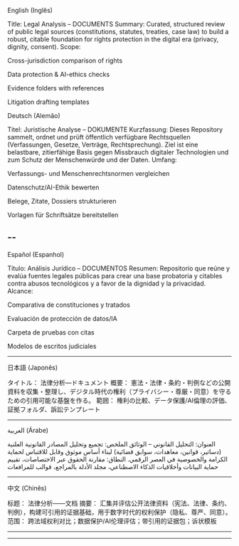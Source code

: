 

English (Inglês)

Title: Legal Analysis – DOCUMENTS
Summary: Curated, structured review of public legal sources (constitutions, statutes, treaties, case law) to build a robust, citable foundation for rights protection in the digital era (privacy, dignity, consent).
Scope:

Cross-jurisdiction comparison of rights

Data protection & AI-ethics checks

Evidence folders with references

Litigation drafting templates







Deutsch (Alemão)

Titel: Juristische Analyse – DOKUMENTE
Kurzfassung: Dieses Repository sammelt, ordnet und prüft öffentlich verfügbare Rechtsquellen (Verfassungen, Gesetze, Verträge, Rechtsprechung). Ziel ist eine belastbare, zitierfähige Basis gegen Missbrauch digitaler Technologien und zum Schutz der Menschenwürde und der Daten.
Umfang:

Verfassungs- und Menschenrechtsnormen vergleichen

Datenschutz/AI-Ethik bewerten

Belege, Zitate, Dossiers strukturieren

Vorlagen für Schriftsätze bereitstellen



--
---

Español (Espanhol)

Título: Análisis Jurídico – DOCUMENTOS
Resumen: Repositorio que reúne y evalúa fuentes legales públicas para crear una base probatoria y citables contra abusos tecnológicos y a favor de la dignidad y la privacidad.
Alcance:

Comparativa de constituciones y tratados

Evaluación de protección de datos/IA

Carpeta de pruebas con citas

Modelos de escritos judiciales



---

日本語 (Japonês)

タイトル： 法律分析—ドキュメント
概要： 憲法・法律・条約・判例などの公開資料を収集・整理し、デジタル時代の権利（プライバシー・尊厳・同意）を守るための引用可能な基盤を作る。
範囲： 権利の比較、データ保護/AI倫理の評価、証拠フォルダ、訴訟テンプレート


---

العربية (Árabe)

العنوان: التحليل القانوني – الوثائق
الملخص: تجميع وتحليل المصادر القانونية العلنية (دساتير، قوانين، معاهدات، سوابق قضائية) لبناء أساس موثوق وقابل للاقتباس لحماية الكرامة والخصوصية في العصر الرقمي.
النطاق: مقارنة الحقوق عبر الاختصاصات، تقييم حماية البيانات وأخلاقيات الذكاء الاصطناعي، مجلد الأدلة بالمراجع، قوالب للمرافعات


---

中文 (Chinês)

标题： 法律分析——文档
摘要： 汇集并评估公开法律资料（宪法、法律、条约、判例），构建可引用的证据基础，用于数字时代的权利保护（隐私、尊严、同意）。
范围： 跨法域权利对比；数据保护/AI伦理评估；带引用的证据包；诉状模板


---

---

